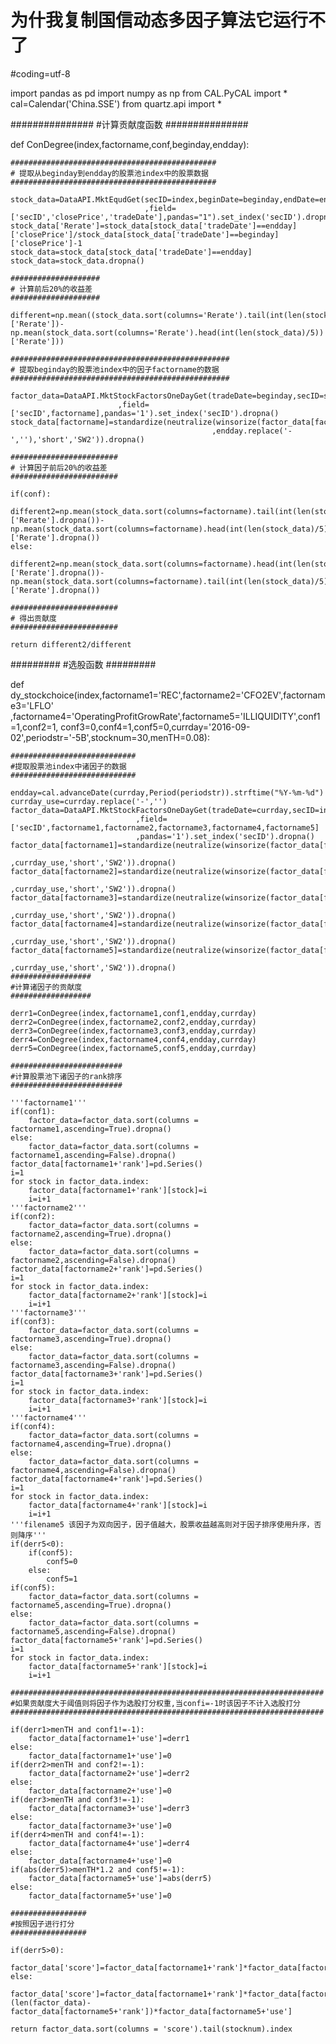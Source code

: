 # 为什我复制国信动态多因子算法它运行不了

#coding=utf-8

import pandas as pd
import numpy as np
from CAL.PyCAL import  *
cal=Calendar('China.SSE')
from quartz.api import *

###############
#计算贡献度函数
###############

def ConDegree(index,factorname,conf,beginday,endday): 
    
    ##############################################
    # 提取从beginday到endday的股票池index中的股票数据
    ##############################################
    
    stock_data=DataAPI.MktEqudGet(secID=index,beginDate=beginday,endDate=endday
                                  ,field=['secID','closePrice','tradeDate'],pandas="1").set_index('secID').dropna()
    stock_data['Rerate']=stock_data[stock_data['tradeDate']==endday]['closePrice']/stock_data[stock_data['tradeDate']==beginday]['closePrice']-1
    stock_data=stock_data[stock_data['tradeDate']==endday]
    stock_data=stock_data.dropna()
    
    ####################
    # 计算前后20%的收益差
    ####################
    
    different=np.mean((stock_data.sort(columns='Rerate').tail(int(len(stock_data)/5))['Rerate'])-np.mean(stock_data.sort(columns='Rerate').head(int(len(stock_data)/5))['Rerate'])) 
    
    #################################################
    # 提取beginday的股票池index中的因子factorname的数据
    #################################################
    
    factor_data=DataAPI.MktStockFactorsOneDayGet(tradeDate=beginday,secID=stock_data.index
                            ,field=['secID',factorname],pandas='1').set_index('secID').dropna()  
    stock_data[factorname]=standardize(neutralize(winsorize(factor_data[factorname])
                                                 ,endday.replace('-',''),'short','SW2')).dropna()
    
    ########################
    # 计算因子前后20%的收益差
    ########################
    
    if(conf):
        different2=np.mean(stock_data.sort(columns=factorname).tail(int(len(stock_data)/5))['Rerate'].dropna())-np.mean(stock_data.sort(columns=factorname).head(int(len(stock_data)/5))['Rerate'].dropna())
    else:
         different2=np.mean(stock_data.sort(columns=factorname).head(int(len(stock_data)/5))['Rerate'].dropna())-np.mean(stock_data.sort(columns=factorname).tail(int(len(stock_data)/5))['Rerate'].dropna()) 
            
    ########################
    # 得出贡献度
    ########################
    
    return different2/different

#########
#选股函数
#########

def dy_stockchoice(index,factorname1='REC',factorname2='CFO2EV',factorname3='LFLO'
                   ,factorname4='OperatingProfitGrowRate',factorname5='ILLIQUIDITY',conf1=1,conf2=1,
                   conf3=0,conf4=1,conf5=0,currday='2016-09-02',periodstr='-5B',stocknum=30,menTH=0.08):
    
    ############################
    #提取股票池index中诸因子的数据
    ############################
    
    endday=cal.advanceDate(currday,Period(periodstr)).strftime("%Y-%m-%d")
    currday_use=currday.replace('-','')
    factor_data=DataAPI.MktStockFactorsOneDayGet(tradeDate=currday,secID=index
                                ,field=['secID',factorname1,factorname2,factorname3,factorname4,factorname5]
                                ,pandas='1').set_index('secID').dropna()
    factor_data[factorname1]=standardize(neutralize(winsorize(factor_data[factorname1])
                                                 ,currday_use,'short','SW2')).dropna()
    factor_data[factorname2]=standardize(neutralize(winsorize(factor_data[factorname2])
                                                 ,currday_use,'short','SW2')).dropna()
    factor_data[factorname3]=standardize(neutralize(winsorize(factor_data[factorname3])
                                                 ,currday_use,'short','SW2')).dropna()
    factor_data[factorname4]=standardize(neutralize(winsorize(factor_data[factorname4])
                                                 ,currday_use,'short','SW2')).dropna()
    factor_data[factorname5]=standardize(neutralize(winsorize(factor_data[factorname5])
                                                 ,currday_use,'short','SW2')).dropna()
    ##################
    #计算诸因子的贡献度
    ##################   
    
    derr1=ConDegree(index,factorname1,conf1,endday,currday)
    derr2=ConDegree(index,factorname2,conf2,endday,currday)
    derr3=ConDegree(index,factorname3,conf3,endday,currday)
    derr4=ConDegree(index,factorname4,conf4,endday,currday)
    derr5=ConDegree(index,factorname5,conf5,endday,currday)
    
    #########################
    #计算股票池下诸因子的rank排序
    #########################  
    
    '''factorname1'''
    if(conf1):
        factor_data=factor_data.sort(columns = factorname1,ascending=True).dropna()
    else:
        factor_data=factor_data.sort(columns = factorname1,ascending=False).dropna()        
    factor_data[factorname1+'rank']=pd.Series()
    i=1
    for stock in factor_data.index:
        factor_data[factorname1+'rank'][stock]=i
        i=i+1
    '''factorname2'''
    if(conf2):
        factor_data=factor_data.sort(columns = factorname2,ascending=True).dropna()
    else:
        factor_data=factor_data.sort(columns = factorname2,ascending=False).dropna()  
    factor_data[factorname2+'rank']=pd.Series()
    i=1
    for stock in factor_data.index:
        factor_data[factorname2+'rank'][stock]=i
        i=i+1
    '''factorname3'''
    if(conf3):
        factor_data=factor_data.sort(columns = factorname3,ascending=True).dropna()
    else:
        factor_data=factor_data.sort(columns = factorname3,ascending=False).dropna() 
    factor_data[factorname3+'rank']=pd.Series()
    i=1
    for stock in factor_data.index:
        factor_data[factorname3+'rank'][stock]=i
        i=i+1
    '''factorname4'''
    if(conf4):
        factor_data=factor_data.sort(columns = factorname4,ascending=True).dropna()
    else:
        factor_data=factor_data.sort(columns = factorname4,ascending=False).dropna() 
    factor_data[factorname4+'rank']=pd.Series()
    i=1
    for stock in factor_data.index:
        factor_data[factorname4+'rank'][stock]=i     
        i=i+1
    '''filename5 该因子为双向因子，因子值越大，股票收益越高则对于因子排序使用升序，否则降序'''
    if(derr5<0):
        if(conf5):
            conf5=0
        else:
            conf5=1
    if(conf5):
        factor_data=factor_data.sort(columns = factorname5,ascending=True).dropna()
    else:
        factor_data=factor_data.sort(columns = factorname5,ascending=False).dropna() 
    factor_data[factorname5+'rank']=pd.Series()
    i=1
    for stock in factor_data.index:
        factor_data[factorname5+'rank'][stock]=i     
        i=i+1

    ######################################################################
    #如果贡献度大于阈值则将因子作为选股打分权重,当confi=-1时该因子不计入选股打分
    ######################################################################
        
    if(derr1>menTH and conf1!=-1):
        factor_data[factorname1+'use']=derr1
    else:
        factor_data[factorname1+'use']=0
    if(derr2>menTH and conf2!=-1):
        factor_data[factorname2+'use']=derr2
    else:
        factor_data[factorname2+'use']=0
    if(derr3>menTH and conf3!=-1):
        factor_data[factorname3+'use']=derr3
    else:
        factor_data[factorname3+'use']=0
    if(derr4>menTH and conf4!=-1):
        factor_data[factorname4+'use']=derr4
    else:
        factor_data[factorname4+'use']=0
    if(abs(derr5)>menTH*1.2 and conf5!=-1):
        factor_data[factorname5+'use']=abs(derr5)
    else:
        factor_data[factorname5+'use']=0
        
    #################
    #按照因子进行打分
    #################
    
    if(derr5>0):
        factor_data['score']=factor_data[factorname1+'rank']*factor_data[factorname1+'use']+factor_data[factorname2+'rank']*factor_data[factorname2+'use']+factor_data[factorname3+'rank']*factor_data[factorname3+'use']+factor_data[factorname4+'rank']*factor_data[factorname4+'use']+factor_data[factorname5+'rank']*factor_data[factorname5+'use']
    else:
            factor_data['score']=factor_data[factorname1+'rank']*factor_data[factorname1+'use']+factor_data[factorname2+'rank']*factor_data[factorname2+'use']+factor_data[factorname3+'rank']*factor_data[factorname3+'use']+factor_data[factorname4+'rank']*factor_data[factorname4+'use']+(len(factor_data)-factor_data[factorname5+'rank'])*factor_data[factorname5+'use']    
            
    return factor_data.sort(columns = 'score').tail(stocknum).index
